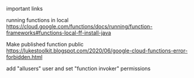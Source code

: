 important links

running functions in local
https://cloud.google.com/functions/docs/running/function-frameworks#functions-local-ff-install-java

Make published function public
https://lukestoolkit.blogspot.com/2020/06/google-cloud-functions-error-forbidden.html

add "allusers" user and set "function invoker" permissions